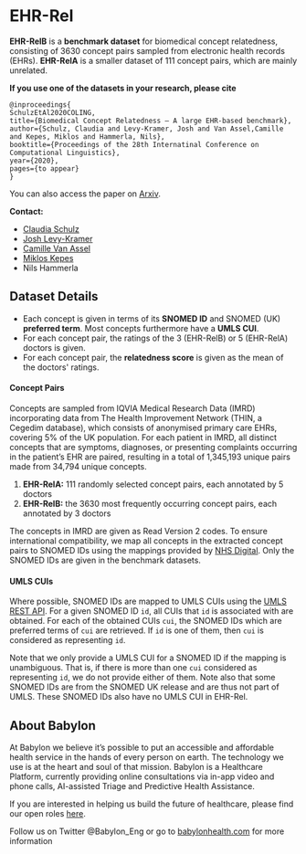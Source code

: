 # EHR-Rel
**EHR-RelB** is a **benchmark dataset** for biomedical concept relatedness, 
consisting of 3630 concept pairs sampled from electronic health records (EHRs).
**EHR-RelA** is a smaller dataset of 111 concept pairs, which are mainly unrelated.

**If you use one of the datasets in your research, please cite**

```
@inproceedings{
SchulzEtAl2020COLING,
title={Biomedical Concept Relatedness – A large EHR-based benchmark},
author={Schulz, Claudia and Levy-Kramer, Josh and Van Assel,Camille and Kepes, Miklos and Hammerla, Nils},
booktitle={Proceedings of the 28th Internatinal Conference on Computational Linguistics},
year={2020},
pages={to appear}
}
```
You can also access the paper on [Arxiv](https://arxiv.org/abs/2010.16218).

**Contact:** 
* [Claudia Schulz](mailto:clauschulz1812@gmail.com)
* [Josh Levy-Kramer](mailto:josh@levykramer.co.uk)
* [Camille Van Assel](mailto:camille.vanassel@babylonhealth.com)
* [Miklos Kepes](mailto:kepes.miklos@gmail.com)
* Nils Hammerla


## Dataset Details
* Each concept is given in terms of its **SNOMED ID** and SNOMED (UK) **preferred term**. 
Most concepts furthermore have a **UMLS CUI**.
* For each concept pair, the ratings of the 3 (EHR-RelB) or 5 (EHR-RelA) doctors is given.
* For each concept pair, the **relatedness score** is given as the mean of the doctors' ratings.

#### Concept Pairs
Concepts are sampled from IQVIA Medical Research Data (IMRD) incorporating data from The Health Improvement Network
(THIN, a Cegedim database), which consists of anonymised primary care EHRs, covering 5% of the UK
population.
For each patient in IMRD, all distinct concepts that are symptoms, diagnoses, or presenting complaints occurring
 in the patient’s EHR are paired, resulting in a total of 1,345,193 unique pairs made from
34,794 unique concepts.
1) **EHR-RelA:** 111 randomly selected concept pairs, each annotated by 5 doctors
2) **EHR-RelB:** the 3630 most frequently occurring concept pairs, each annotated by 3 doctors

The concepts in IMRD are given as Read Version 2 codes. 
To ensure international compatibility, we map all concepts in
the extracted concept pairs to SNOMED IDs using the mappings provided by 
[NHS Digital](https://isd.digital.nhs.uk/trud3/user/guest/group/0/pack/8/subpack/9/releases).
Only the SNOMED IDs are given in the benchmark datasets.


#### UMLS CUIs
Where possible, SNOMED IDs are mapped to UMLS CUIs using the
[UMLS REST API](https://documentation.uts.nlm.nih.gov/rest/home.html).
For a given SNOMED ID `id`, all CUIs that `id` is associated with are obtained. 
For each of the obtained CUIs `cui`, the SNOMED IDs which are preferred terms of `cui` are retrieved.
If `id` is one of them, then `cui` is considered as representing `id`.

Note that we only provide a UMLS CUI for a SNOMED ID if the mapping is unambiguous.
That is, if there is more than one `cui` considered as representing `id`, we do not provide either of them.
Note also that some SNOMED IDs are from the SNOMED UK release and are thus not part of UMLS.
These SNOMED IDs also have no UMLS CUI in EHR-Rel. 

## About Babylon
At Babylon we believe it’s possible to put an accessible and affordable 
health service in the hands of every person on earth.
 The technology we use is at the heart and soul of that mission. 
 Babylon is a Healthcare Platform, currently providing online consultations via in-app video and phone calls,
  AI-assisted Triage and Predictive Health Assistance.

If you are interested in helping us build the future of healthcare, please find our open roles 
[here](https://jobs.lever.co/babylonhealth?lever-via=LLeodZVvTU).

Follow us on Twitter @Babylon_Eng or go to [babylonhealth.com](https://www.babylonhealth.com/) 
for more information
